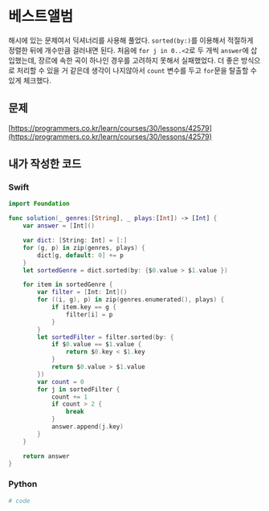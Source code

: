 # 베스트앨범
해시에 있는 문제여서 딕셔너리를 사용해 풀었다. `sorted(by:)`를 이용해서 적절하게 정렬한 뒤에 개수만큼 걸러내면 된다. 처음에 `for j in 0..<2`로 두 개씩 `answer`에 삽입했는데, 장르에 속한 곡이 하나인 경우를 고려하지 못해서 실패했었다. 더 좋은 방식으로 처리할 수 있을 거 같은데 생각이 나지않아서 `count` 변수를 두고 `for`문을 탈출할 수 있게 체크했다.
## 문제
[https://programmers.co.kr/learn/courses/30/lessons/42579](https://programmers.co.kr/learn/courses/30/lessons/42579)
## 내가 작성한 코드
### Swift
```swift
import Foundation

func solution(_ genres:[String], _ plays:[Int]) -> [Int] {
    var answer = [Int]()

    var dict: [String: Int] = [:]
    for (g, p) in zip(genres, plays) {
        dict[g, default: 0] += p
    }
    let sortedGenre = dict.sorted(by: {$0.value > $1.value })

    for item in sortedGenre {
        var filter = [Int: Int]()
        for ((i, g), p) in zip(genres.enumerated(), plays) {
            if item.key == g {
                filter[i] = p
            }
        }
        let sortedFilter = filter.sorted(by: {
            if $0.value == $1.value {
                return $0.key < $1.key
            }
            return $0.value > $1.value
        })
        var count = 0
        for j in sortedFilter {
            count += 1
            if count > 2 {
                break
            }
            answer.append(j.key)
        }
    }

    return answer
}
```
### Python
```python
# code
```